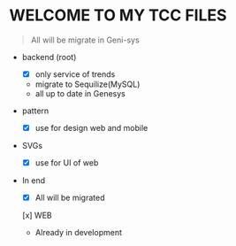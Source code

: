 # WELCOME TO MY TCC FILES

> All will be migrate in Geni-sys

- backend (root)
  - [x] only service of trends
  - migrate to Sequilize(MySQL)
  - all up to date in Genesys

- pattern
  - [x] use for design web and mobile

- SVGs
  - [x] use for UI of web
  
- In end
  - [X] All will be migrated
  
  [x] WEB
    - Already in development
